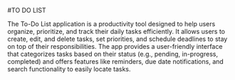 
#TO DO LIST

The To-Do List application is a productivity tool designed to help users organize, prioritize, and track their daily tasks efficiently. It allows users to create, edit, and delete tasks, set priorities, and schedule deadlines to stay on top of their responsibilities. The app provides a user-friendly interface that categorizes tasks based on their status (e.g., pending, in-progress, completed) and offers features like reminders, due date notifications, and search functionality to easily locate tasks.

